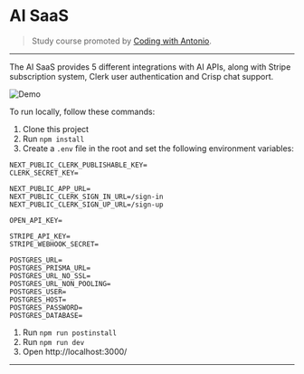 # AI SaaS

> Study course promoted by [Coding with Antonio](https://www.youtube.com/watch?v=ffJ38dBzrlY).

---

The AI SaaS provides 5 different integrations with AI APIs, along with Stripe subscription system, Clerk user authentication and Crisp chat support.

![Demo](/demo/demo1.gif)

To run locally, follow these commands:

1. Clone this project
2. Run `npm install` 
3. Create a `.env` file in the root and set the following environment variables:
```properties
NEXT_PUBLIC_CLERK_PUBLISHABLE_KEY=
CLERK_SECRET_KEY=

NEXT_PUBLIC_APP_URL=
NEXT_PUBLIC_CLERK_SIGN_IN_URL=/sign-in
NEXT_PUBLIC_CLERK_SIGN_UP_URL=/sign-up

OPEN_API_KEY=

STRIPE_API_KEY=
STRIPE_WEBHOOK_SECRET=

POSTGRES_URL=
POSTGRES_PRISMA_URL=
POSTGRES_URL_NO_SSL=
POSTGRES_URL_NON_POOLING=
POSTGRES_USER=
POSTGRES_HOST=
POSTGRES_PASSWORD=
POSTGRES_DATABASE=
```
1. Run `npm run postinstall`
2. Run `npm run dev`
3. Open http://localhost:3000/

---
